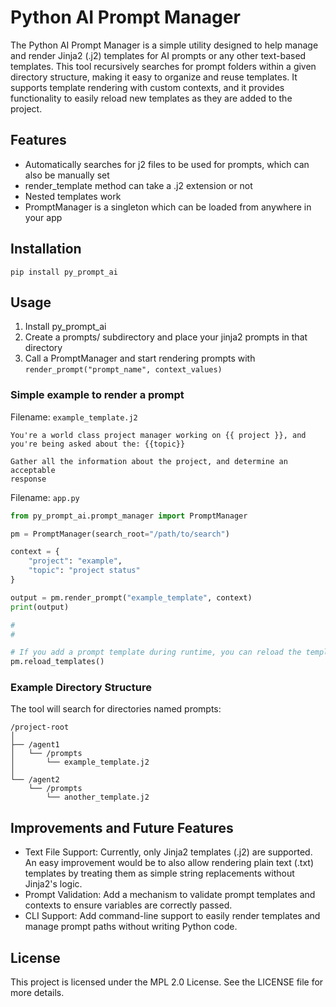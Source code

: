 # Python AI Prompt Manager

The Python AI Prompt Manager is a simple utility designed to help manage and render Jinja2 (.j2) templates for AI prompts or any other text-based templates. This tool recursively searches for prompt folders within a given directory structure, making it easy to organize and reuse templates. It supports template rendering with custom contexts, and it provides functionality to easily reload new templates as they are added to the project.

## Features
- Automatically searches for j2 files to be used for prompts, which can also be manually set
- render_template method can take a .j2 extension or not
- Nested templates work
- PromptManager is a singleton which can be loaded from anywhere in your app

## Installation

`pip install py_prompt_ai`

## Usage
1. Install py_prompt_ai
2. Create a prompts/ subdirectory and place your jinja2 prompts in that directory
3. Call a PromptManager and start rendering prompts with `render_prompt("prompt_name", context_values)`

### Simple example to render a prompt
Filename: `example_template.j2`
```jinja2
You're a world class project manager working on {{ project }}, and you're being asked about the: {{topic}}

Gather all the information about the project, and determine an acceptable 
response

```

Filename: `app.py`
```python
from py_prompt_ai.prompt_manager import PromptManager

pm = PromptManager(search_root="/path/to/search")

context = {
    "project": "example",
    "topic": "project status"
}

output = pm.render_prompt("example_template", context)
print(output)

# 
# 

# If you add a prompt template during runtime, you can reload the templates
pm.reload_templates()
```



### Example Directory Structure

The tool will search for directories named prompts:

```
/project-root
│
├── /agent1
│   └── /prompts
│       └── example_template.j2
│
└── /agent2
    └── /prompts
        └── another_template.j2
```

## Improvements and Future Features

- Text File Support: Currently, only Jinja2 templates (.j2) are supported. An easy improvement would be to also allow rendering plain text (.txt) templates by treating them as simple string replacements without Jinja2's logic.
- Prompt Validation: Add a mechanism to validate prompt templates and contexts to ensure variables are correctly passed.
- CLI Support: Add command-line support to easily render templates and manage prompt paths without writing Python code.

## License

This project is licensed under the MPL 2.0 License. See the LICENSE file for more details.
